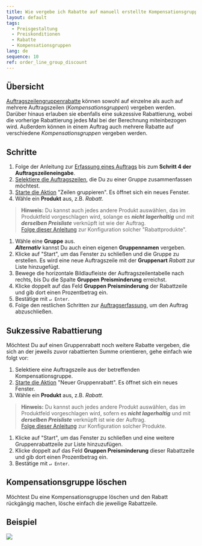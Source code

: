```yaml
---
title: Wie vergebe ich Rabatte auf manuell erstellte Kompensationsgruppen (Auftragszeilengruppenrabatte)?
layout: default
tags:
  - Preisgestaltung
  - Preiskonditionen
  - Rabatte
  - Kompensationsgruppen
lang: de
sequence: 10
ref: order_line_group_discount
---
```


## Übersicht
[Auftragszeilengruppenrabatte](Rabattformen_in_metasfresh) können sowohl auf einzelne als auch auf mehrere Auftragszeilen (*Kompensationsgruppen*) vergeben werden. Darüber hinaus erlauben sie ebenfalls eine sukzessive Rabattierung, wobei die vorherige Rabattierung jedes Mal bei der Berechnung miteinbezogen wird. Außerdem können in einem Auftrag auch mehrere Rabatte auf verschiedene *Kompensationsgruppen* vergeben werden.

## Schritte
1. Folge der Anleitung zur [Erfassung eines Auftrags](Auftrag_erfassen) bis zum **Schritt 4 der Auftragszeileneingabe**.
1. [Selektiere die Auftragszeilen](AuswahlBelege), die Du zu einer Gruppe zusammenfassen möchtest.
1. [Starte die Aktion](AktionStarten) "Zeilen gruppieren". Es öffnet sich ein neues Fenster.
1. Wähle ein **Produkt** aus, z.B. *Rabatt*.
 >**Hinweis:** Du kannst auch jedes andere Produkt auswählen, das im Produktfeld vorgeschlagen wird, solange es ***nicht lagerhaltig*** und mit ***derselben Preisliste*** verknüpft ist wie der Auftrag. <br> [Folge dieser Anleitung](Produkt_für_Gruppenrabatt) zur Konfiguration solcher "Rabattprodukte".

1. Wähle eine **Gruppe** aus.<br>
***Alternativ*** kannst Du auch einen eigenen **Gruppennamen** vergeben.
1. Klicke auf "Start", um das Fenster zu schließen und die Gruppe zu erstellen. Es wird eine neue Auftragszeile mit der **Gruppenart** *Rabatt* zur Liste hinzugefügt.
1. Bewege die horizontale Bildlaufleiste der Auftragszeilentabelle nach rechts, bis Du die Spalte **Gruppen Preisminderung** erreichst.
1. Klicke doppelt auf das Feld **Gruppen Preisminderung** der Rabattzeile und gib dort einen Prozentbetrag ein.
1. Bestätige mit `↵ Enter`.
1. Folge den restlichen Schritten zur [Auftragserfassung](Auftrag_erfassen), um den Auftrag abzuschließen.

## Sukzessive Rabattierung
Möchtest Du auf einen Gruppenrabatt noch weitere Rabatte vergeben, die sich an der jeweils zuvor rabattierten Summe orientieren, gehe einfach wie folgt vor:

1. Selektiere eine Auftragszeile aus der betreffenden Kompensationsgruppe.
1. [Starte die Aktion](AktionStarten) "Neuer Gruppenrabatt". Es öffnet sich ein neues Fenster.
1. Wähle ein **Produkt** aus, z.B. *Rabatt*.
 >**Hinweis:** Du kannst auch jedes andere Produkt auswählen, das im Produktfeld vorgeschlagen wird, sofern es ***nicht lagerhaltig*** und mit ***derselben Preisliste*** verknüpft ist wie der Auftrag. <br> [Folge dieser Anleitung](Produkt_für_Gruppenrabatt) zur Konfiguration solcher Produkte.

1. Klicke auf "Start", um das Fenster zu schließen und eine weitere Gruppenrabattzeile zur Liste hinzuzufügen.
1. Klicke doppelt auf das Feld **Gruppen Preisminderung** dieser Rabattzeile und gib dort einen Prozentbetrag ein.
1. Bestätige mit `↵ Enter`.

## Kompensationsgruppe löschen
Möchtest Du eine Kompensationsgruppe löschen und den Rabatt rückgängig machen, lösche einfach die jeweilige Rabattzeile.

## Beispiel
![](assets/Auftragszeilengruppenrabatt.gif)
